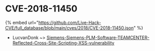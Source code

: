 # CVE-2018-11450
{% embed url="https://github.com/Live-Hack-CVE/full_database/blob/main/cves/2018/CVE-2018-11450.json" %}

* LucvanDonk ~> [Siemens-Siemens-PLM-Software-TEAMCENTER-Reflected-Cross-Site-Scripting-XSS-vulnerability](https://www.alice-snow.ru/2018/database/cve-2018-11450/siemens-siemens-plm-software-teamcenter-reflected-cross-site-scripting-xss-vulnerability-lucvandonk)